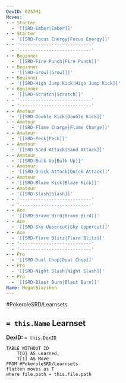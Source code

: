 ```yaml
---
DexID: 0257M1
Moves:
- - Starter
  - '[[SRD-Ember|Ember]]'
- - Starter
  - '[[SRD-Focus Energy|Focus Energy]]'
- - '---------------------------'
  - '---------------------------'
- - Beginner
  - '[[SRD-Fire Punch|Fire Punch]]'
- - Beginner
  - '[[SRD-Growl|Growl]]'
- - Beginner
  - '[[SRD-High Jump Kick|High Jump Kick]]'
- - Beginner
  - '[[SRD-Scratch|Scratch]]'
- - '---------------------------'
  - '---------------------------'
- - Amateur
  - '[[SRD-Double Kick|Double Kick]]'
- - Amateur
  - '[[SRD-Flame Charge|Flame Charge]]'
- - Amateur
  - '[[SRD-Peck|Peck]]'
- - Amateur
  - '[[SRD-Sand Attack|Sand Attack]]'
- - Amateur
  - '[[SRD-Bulk Up|Bulk Up]]'
- - Amateur
  - '[[SRD-Quick Attack|Quick Attack]]'
- - Amateur
  - '[[SRD-Blaze Kick|Blaze Kick]]'
- - Amateur
  - '[[SRD-Slash|Slash]]'
- - '---------------------------'
  - '---------------------------'
- - Ace
  - '[[SRD-Brave Bird|Brave Bird]]'
- - Ace
  - '[[SRD-Sky Uppercut|Sky Uppercut]]'
- - Ace
  - '[[SRD-Flare Blitz|Flare Blitz]]'
- - '---------------------------'
  - '---------------------------'
- - Pro
  - '[[SRD-Dual Chop|Dual Chop]]'
- - Pro
  - '[[SRD-Night Slash|Night Slash]]'
- - Pro
  - '[[SRD-Blast Burn|Blast Burn]]'
Name: Mega-Blaziken
---
```


#PokeroleSRD/Learnsets

## `= this.Name` Learnset

**DexID:** `= this.DexID`

```dataview
TABLE WITHOUT ID
    T[0] AS Learned,
    T[1] AS Move
FROM #PokeroleSRD/Learnsets
flatten moves as T
where file.path = this.file.path
```
